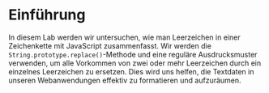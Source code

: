 # Einführung

In diesem Lab werden wir untersuchen, wie man Leerzeichen in einer Zeichenkette mit JavaScript zusammenfasst. Wir werden die `String.prototype.replace()`-Methode und eine reguläre Ausdrucksmuster verwenden, um alle Vorkommen von zwei oder mehr Leerzeichen durch ein einzelnes Leerzeichen zu ersetzen. Dies wird uns helfen, die Textdaten in unseren Webanwendungen effektiv zu formatieren und aufzuräumen.
